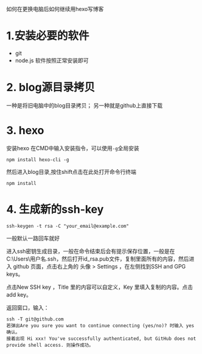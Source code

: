 如何在更换电脑后如何继续用hexo写博客
<!--more-->

# 1.安装必要的软件
- git
- node.js
软件按照正常安装即可


# 2. blog源目录拷贝
一种是将旧电脑中的blog目录拷贝；
另一种就是github上直接下载

# 3. hexo
安装hexo
在CMD中输入安装指令，可以使用`-g`全局安装
```
npm install hexo-cli -g
```
然后进入blog目录,按住shift点击在此处打开命令行终端
```
npm install
```

# 4. 生成新的ssh-key
```
ssh-keygen -t rsa -C "your_email@example.com"
```

一般默认一路回车就好

进入ssh密钥生成目录，一般在命令结束后会有提示保存位置，一般是在C:\Users\用户名.ssh，然后打开id_rsa.pub文件，复制里面所有的内容，然后进入 github 页面，点击右上角的 头像 > Settings ，在左侧找到SSH and GPG keys。

点击New SSH key ，Title 里的内容可以自定义，Key 里填入复制的内容。点击 add key。

返回窗口，输入：
```
ssh -T git@github.com
若弹出Are you sure you want to continue connecting (yes/no)? 时输入 yes 确认。
接着出现 Hi xxx! You've successfully authenticated, but GitHub does not provide shell access. 则操作成功。
```